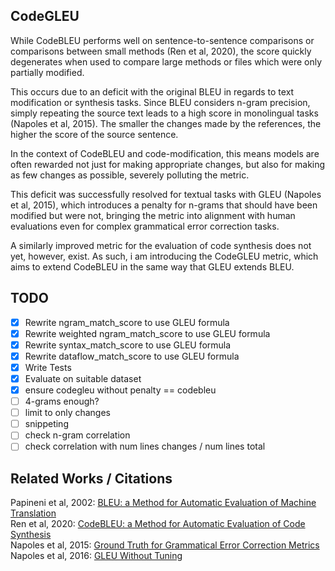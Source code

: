 ## CodeGLEU

While CodeBLEU performs well on sentence-to-sentence comparisons or comparisons between small methods (Ren et al, 2020), the score quickly degenerates when used to compare large methods or files which were only partially modified.

This occurs due to an deficit with the original BLEU in regards to text modification or synthesis tasks. Since BLEU considers n-gram precision, simply repeating the source text leads to a high score in monolingual tasks (Napoles et al, 2015). The smaller the changes made by the references, the higher the score of the source sentence. 

In the context of CodeBLEU and code-modification, this means models are often rewarded not just for making appropriate changes, but also for making as few changes as possible, severely polluting the metric.

This deficit was successfully resolved for textual tasks with GLEU (Napoles et al, 2015), which introduces a penalty for n-grams that should have been modified but were not, bringing the metric into alignment with human evaluations even for complex grammatical error correction tasks. 

A similarly improved metric for the evaluation of code synthesis does not yet, however, exist. As such, i am introducing the CodeGLEU metric, which aims to extend CodeBLEU in the same way that GLEU extends BLEU.

## TODO
- [X] Rewrite ngram_match_score to use GLEU formula    
- [X] Rewrite weighted ngram_match_score to use GLEU formula    
- [X] Rewrite syntax_match_score to use GLEU formula    
- [X] Rewrite dataflow_match_score to use GLEU formula    
- [X] Write Tests    
- [X] Evaluate on suitable dataset    
- [X] ensure codegleu without penalty == codebleu
- [ ] 4-grams enough?
- [ ] limit to only changes
- [ ] snippeting
- [ ] check n-gram correlation
- [ ] check correlation with num lines changes / num lines total

## Related Works / Citations
Papineni et al, 2002: [BLEU: a Method for Automatic Evaluation of Machine Translation](https://aclanthology.org/P02-1040.pdf)    
Ren et al, 2020: [CodeBLEU: a Method for Automatic Evaluation of Code Synthesis](https://arxiv.org/pdf/2009.10297)    
Napoles et al, 2015: [Ground Truth for Grammatical Error Correction Metrics](https://aclanthology.org/P15-2097.pdf)    
Napoles et al, 2016: [GLEU Without Tuning](https://arxiv.org/pdf/1605.02592)    